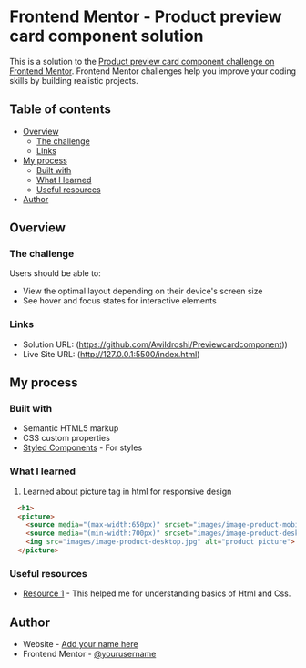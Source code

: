 # Frontend Mentor - Product preview card component solution

This is a solution to the [Product preview card component challenge on Frontend Mentor](https://www.frontendmentor.io/challenges/product-preview-card-component-GO7UmttRfa). Frontend Mentor challenges help you improve your coding skills by building realistic projects. 

## Table of contents

- [Overview](#overview)
  - [The challenge](#the-challenge)
  - [Links](#links)
- [My process](#my-process)
  - [Built with](#built-with)
  - [What I learned](#what-i-learned)
  - [Useful resources](#useful-resources)
- [Author](#author)

## Overview

### The challenge

Users should be able to:

- View the optimal layout depending on their device's screen size
- See hover and focus states for interactive elements

### Links

- Solution URL: (https://github.com/Awildroshi/Previewcardcomponent))
- Live Site URL: (http://127.0.0.1:5500/index.html)

## My process

### Built with

- Semantic HTML5 markup
- CSS custom properties
- [Styled Components](https://styled-components.com/) - For styles


### What I learned

1. Learned about picture tag in html for responsive design
```html
  <h1>
  <picture>
    <source media="(max-width:650px)" srcset="images/image-product-mobile.jpg">
    <source media="(min-width:700px)" srcset="images/image-product-desktop.jpg">
    <img src="images/image-product-desktop.jpg" alt="product picture">
  </picture>
```

### Useful resources

- [Resource 1](https://www.youtube.com/playlist?list=PL4cUxeGkcC9ivBf_eKCPIAYXWzLlPAm6G) - This helped me for understanding basics of Html and Css.


## Author

- Website - [Add your name here]([https://www.your-site.com](https://awildroshi.github.io/Previewcardcomponent/))
- Frontend Mentor - [@yourusername](https://www.frontendmentor.io/profile/yourusername)





